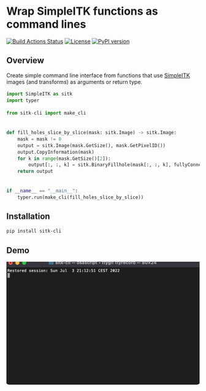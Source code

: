 # Wrap SimpleITK functions as command lines

[![Build Actions Status](https://github.com/dyollb/segmantic/workflows/CI/badge.svg)](https://github.com/dyollb/sitk-cli/actions)
[![License](https://img.shields.io/badge/license-MIT-green.svg)](https://https://opensource.org/licenses/MIT)
[![PyPI version](https://badge.fury.io/py/sitk-cli.svg)](https://badge.fury.io/py/sitk-cli)

## Overview

Create simple command line interface from functions that use [SimpleITK](https://github.com/SimpleITK/SimpleITK) images (and transforms) as arguments or return type.


```Python
import SimpleITK as sitk
import typer

from sitk-cli import make_cli


def fill_holes_slice_by_slice(mask: sitk.Image) -> sitk.Image:
    mask = mask != 0
    output = sitk.Image(mask.GetSize(), mask.GetPixelID())
    output.CopyInformation(mask)
    for k in range(mask.GetSize()[2]):
        output[:, :, k] = sitk.BinaryFillhole(mask[:, :, k], fullyConnected=False)
    return output


if __name__ == "__main__":
    typer.run(make_cli(fill_holes_slice_by_slice))
```

## Installation

```sh
pip install sitk-cli
```

## Demo
![](./docs/demo.gif)
